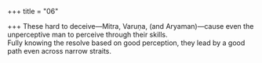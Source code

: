 +++
title = "06"

+++
These hard to deceive—Mitra, Varuṇa, (and Aryaman)—cause even the  unperceptive man to perceive through their skills.  
Fully knowing the resolve based on good perception, they lead by a  good path even across narrow straits.  